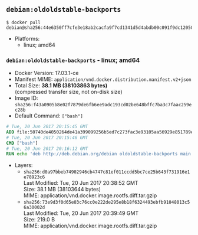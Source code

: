 ## `debian:oldoldstable-backports`

```console
$ docker pull debian@sha256:44e6350ff7cfe3e18ab2cacfa9f7cd1341d5d4abdb00c091f9dc1205005484a0
```

-	Platforms:
	-	linux; amd64

### `debian:oldoldstable-backports` - linux; amd64

-	Docker Version: 17.03.1-ce
-	Manifest MIME: `application/vnd.docker.distribution.manifest.v2+json`
-	Total Size: **38.1 MB (38103863 bytes)**  
	(compressed transfer size, not on-disk size)
-	Image ID: `sha256:f43a0905b8e02f7879de6fb6ee9adc193cd02be648bffc7ba3c7faac259ec28b`
-	Default Command: `["bash"]`

```dockerfile
# Tue, 20 Jun 2017 20:15:45 GMT
ADD file:50740de4050264de41a399099256b5ed7c273fac3e93105aa56929e851789ecf in / 
# Tue, 20 Jun 2017 20:15:46 GMT
CMD ["bash"]
# Tue, 20 Jun 2017 20:16:12 GMT
RUN echo 'deb http://deb.debian.org/debian oldoldstable-backports main' > /etc/apt/sources.list.d/backports.list
```

-	Layers:
	-	`sha256:d0a97bbeb74902946cb4747c81ef011ccdd5bc7ce25b643f731916e1e78923c6`  
		Last Modified: Tue, 20 Jun 2017 20:38:52 GMT  
		Size: 38.1 MB (38103644 bytes)  
		MIME: application/vnd.docker.image.rootfs.diff.tar.gzip
	-	`sha256:73e9d3f0d65e03c76cc0e222de295e8b18f6324493ebfb91048013c56a30002d`  
		Last Modified: Tue, 20 Jun 2017 20:39:49 GMT  
		Size: 219.0 B  
		MIME: application/vnd.docker.image.rootfs.diff.tar.gzip
